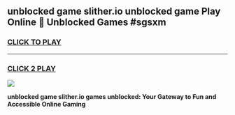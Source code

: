
## unblocked game slither.io unblocked game Play Online 👋 Unblocked Games #sgsxm
<h3>
<a href="https://premium.freeplayer.one?title=unblocked_game_slither.io&ref=21F">CLICK TO PLAY</a></h3>
<hr>

<h3>
<a href="https://premium.freeplayer.one?title=unblocked_game_slither.io&ref=21F">CLICK 2 PLAY</a>
  
</h3>

<a href="https://premium.freeplayer.one?title=unblocked_game_slither.io&ref=21F/"><img src="https://clearcache.store/games.png"></a>


**unblocked game slither.io games unblocked: Your Gateway to Fun and Accessible Online Gaming**
